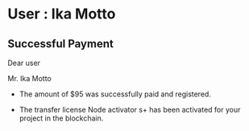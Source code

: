User : Ika Motto
=============

Successful Payment
---------------------

Dear user

Mr. Ika Motto

* The amount of $95 was successfully paid and registered.

* The transfer license Node activator s+ has been activated for your project in the blockchain.
  # 
